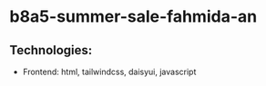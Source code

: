 # b8a5-summer-sale-fahmida-an

## Technologies: 
- Frontend: html, tailwindcss, daisyui, javascript 
